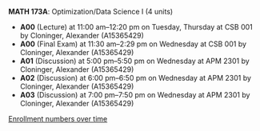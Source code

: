 **MATH 173A**: Optimization/Data Science I (4 units)

- **A00** (Lecture) at 11:00 am–12:20 pm on Tuesday, Thursday at CSB 001 by Cloninger, Alexander (A15365429)
- **A00** (Final Exam) at 11:30 am–2:29 pm on Wednesday at CSB 001 by Cloninger, Alexander (A15365429)
- **A01** (Discussion) at 5:00 pm–5:50 pm on Wednesday at APM 2301 by Cloninger, Alexander (A15365429)
- **A02** (Discussion) at 6:00 pm–6:50 pm on Wednesday at APM 2301 by Cloninger, Alexander (A15365429)
- **A03** (Discussion) at 7:00 pm–7:50 pm on Wednesday at APM 2301 by Cloninger, Alexander (A15365429)

[Enrollment numbers over time](./MATH173A.tsv)
